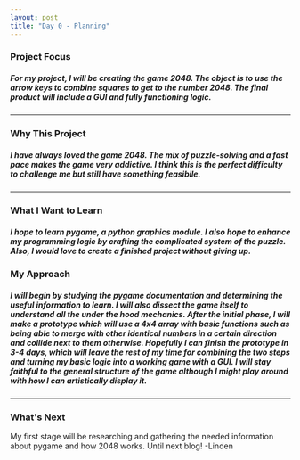 ```yaml
---
layout: post
title: "Day 0 - Planning"
---
```


### Project Focus

##### For my project, I will be creating the game 2048. The object is to use the arrow keys to combine squares to get to the number 2048. The final product will include a GUI and fully functioning logic.
---

### Why This Project 

##### I have always loved the game 2048. The mix of puzzle-solving and a fast pace makes the game very addictive. I think this is the perfect difficulty to challenge me but still have something feasibile.  

---

### What I Want to Learn

##### I hope to learn pygame, a python graphics module. I also hope to enhance my programming logic by crafting the complicated system of the puzzle. Also, I would love to create a finished project without giving up.

### My Approach 

##### I will begin by studying the pygame documentation and determining the useful information to learn. I will also dissect the game itself to understand all the under the hood mechanics. After the initial phase, I will make a prototype which will use a 4x4 array with basic functions such as being able to merge with other identical numbers in a certain direction and collide next to them otherwise. Hopefully I can finish the prototype in 3-4 days, which will leave the rest of my time for combining the two steps and turning my basic logic into a working game with a GUI. I will stay faithful to the general structure of the game although I might play around with how I can artistically display it.

---

### What's Next

My first stage will be researching and gathering the needed information about pygame and how 2048 works. Until next blog!
-Linden

